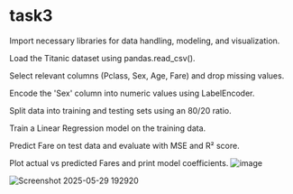 # task3
Import necessary libraries for data handling, modeling, and visualization.

Load the Titanic dataset using pandas.read_csv().

Select relevant columns (Pclass, Sex, Age, Fare) and drop missing values.

Encode the 'Sex' column into numeric values using LabelEncoder.

Split data into training and testing sets using an 80/20 ratio.

Train a Linear Regression model on the training data.

Predict Fare on test data and evaluate with MSE and R² score.

Plot actual vs predicted Fares and print model coefficients.
![image](https://github.com/user-attachments/assets/773029d3-5f4f-4b74-a55c-e4599f80a717)

![Screenshot 2025-05-29 192920](https://github.com/user-attachments/assets/75c299e6-78e2-4d61-a221-d5d12a75b3a0)
